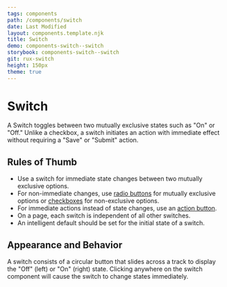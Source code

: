```yaml
---
tags: components
path: /components/switch
date: Last Modified
layout: components.template.njk
title: Switch
demo: components-switch--switch
storybook: components-switch--switch
git: rux-switch
height: 150px
theme: true
---
```


# Switch

A Switch toggles between two mutually exclusive states such as "On" or "Off." Unlike a checkbox, a switch initiates an action with immediate effect without requiring a "Save" or "Submit" action.

## Rules of Thumb

- Use a switch for immediate state changes between two mutually exclusive options.
- For non-immediate changes, use [radio buttons](/components/radio-button) for mutually exclusive options or [checkboxes](/components/checkbox) for non-exclusive options.
- For immediate actions instead of state changes, use an [action button](/components/button).
- On a page, each switch is independent of all other switches.
- An intelligent default should be set for the initial state of a switch.

## Appearance and Behavior

A switch consists of a circular button that slides across a track to display the "Off" (left) or "On" (right) state. Clicking anywhere on the switch component will cause the switch to change states immediately.
